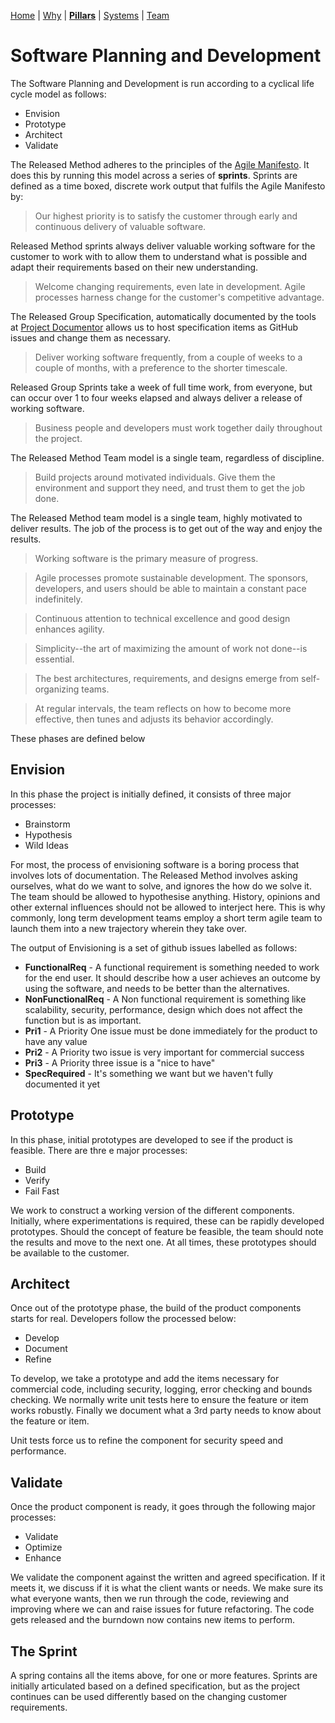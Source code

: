 [Home](README.md) | [Why](why.md) | **[Pillars](pillars.md)** | [Systems](systems.md) | [Team](team-model.md)

# Software Planning and Development

The Software Planning and Development is run according to a cyclical life cycle model as follows:

* Envision
* Prototype
* Architect
* Validate

The Released Method adheres to the principles of the [Agile Manifesto](https://agilemanifesto.org/). It does this by running this model across a series of **sprints**. Sprints are defined as a time boxed, discrete work output that fulfils the Agile Manifesto by:

> Our highest priority is to satisfy the customer through early and continuous delivery of valuable software.

Released Method sprints always deliver valuable working software for the customer to work with to allow them to understand what is possible and adapt their requirements based on their new understanding.

> Welcome changing requirements, even late in development. Agile processes harness change for
the customer's competitive advantage.

The Released Group Specification, automatically documented by the tools at [Project Documentor](https://github.com/nickbeau/project-documentor) allows us to host specification items as GitHub issues and change them as necessary.

> Deliver working software frequently, from a couple of weeks to a couple of months, with a 
preference to the shorter timescale.

Released Group Sprints take a week of full time work, from everyone, but can occur over 1 to four weeks elapsed and always deliver a release of working software.

> Business people and developers must work together daily throughout the project.

The Released Method Team model is a single team, regardless of discipline.

> Build projects around motivated individuals. Give them the environment and support they need,
and trust them to get the job done.

The Released Method team model is a single team, highly motivated to deliver results. The job of the process is to get out of the way and enjoy the results.

> Working software is the primary measure of progress.

> Agile processes promote sustainable development. The sponsors, developers, and users should be able
to maintain a constant pace indefinitely.

> Continuous attention to technical excellence and good design enhances agility.

> Simplicity--the art of maximizing the amount of work not done--is essential.

> The best architectures, requirements, and designs emerge from self-organizing teams.

> At regular intervals, the team reflects on how to become more effective, then tunes and adjusts
its behavior accordingly.

These phases are defined below

## Envision

In this phase the project is initially defined, it consists of three major processes:

* Brainstorm
* Hypothesis
* Wild Ideas

For most, the process of envisioning software is a boring process that involves lots of documentation. The Released Method involves asking ourselves, what do we want to solve, and ignores the how do we solve it. The team should be allowed to hypothesise anything. History, opinions and other external influences should not be allowed to interject here. This is why commonly, long term development teams employ a short term agile team to launch them into a new trajectory wherein they take over.

The output of Envisioning is a set of github issues labelled as follows:

- **FunctionalReq** - A functional requirement is something needed to work for the end user. It should describe how a user achieves an outcome by using the software, and needs to be better than the alternatives.
- **NonFunctionalReq** - A Non functional requirement is something like scalability, security, performance, design which does not affect the function but is as important.
- **Pri1** - A Priority One issue must be done immediately for the product to have any value
- **Pri2** - A Priority two issue is very important for commercial success
- **Pri3** - A Priority three issue is a "nice to have"
- **SpecRequired** - It's something we want but we haven't fully documented it yet


## Prototype
In this phase, initial prototypes are developed to see if the product is feasible. There are thre
e major processes:

* Build
* Verify
* Fail Fast

We work to construct a working version of the different components. Initially, where experimentations is required, these can be rapidly developed prototypes. Should the concept of feature be feasible, the team should note the results and move to the next one. At all times, these prototypes should be available to the customer.

## Architect

Once out of the prototype phase, the build of the product components starts for real. Developers follow the processed below:

* Develop
* Document
* Refine

To develop, we take a prototype and add the items necessary for commercial code, including security, logging, error checking and bounds checking. We normally write unit tests here to ensure the feature or item works robustly. Finally we document what a 3rd party needs to know about the feature or item.

Unit tests force us to refine the component for security speed and performance.


## Validate

Once the product component is ready, it goes through the following major processes:

* Validate
* Optimize
* Enhance

We validate the component against the written and agreed specification. If it meets it, we discuss if it is what the client wants or needs. We make sure its what everyone wants, then we run through the code, reviewing and improving where we can and raise issues for future refactoring. The code gets released and the burndown now contains new items to perform.


## The Sprint

A spring contains all the items above, for one or more features. Sprints are initially articulated based on a defined specification, but as the project continues can be used differently based on the changing customer requirements.
